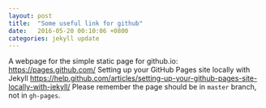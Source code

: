 ```yaml
---
layout: post
title:  "Some useful link for github"
date:   2016-05-20 00:10:06 +0800
categories: jekyll update
---
```


A webpage for the simple static page for github.io: https://pages.github.com/
Setting up your GitHub Pages site locally with Jekyll https://help.github.com/articles/setting-up-your-github-pages-site-locally-with-jekyll/
Please remember the page should be in `master` branch, not in `gh-pages`.


